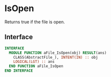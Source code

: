 # IsOpen

Returns true if the file is open.

## Interface

```fortran
INTERFACE
  MODULE FUNCTION aFile_IsOpen(obj) RESULT(ans)
    CLASS(AbstractFile_), INTENT(IN) :: obj
    LOGICAL(LGT) :: ans
  END FUNCTION aFile_IsOpen
END INTERFACE
```

